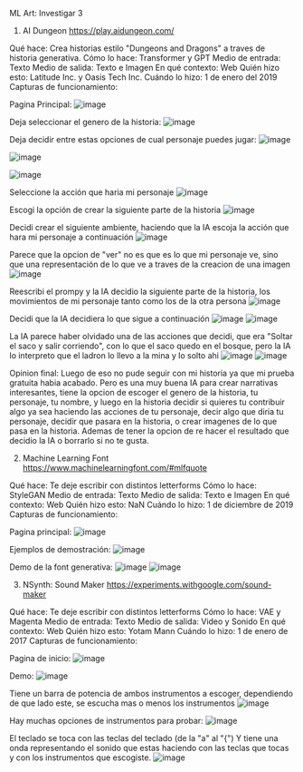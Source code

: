 ML Art: Investigar 3

1. AI Dungeon https://play.aidungeon.com/

Qué hace: Crea historias estilo "Dungeons and Dragons" a traves de historia generativa.
Cómo lo hace: Transformer y GPT
Medio de entrada: Texto
Medio de salida: Texto e Imagen
En qué contexto: Web
Quién hizo esto: Latitude Inc. y Oasis Tech Inc.
Cuándo lo hizo: 1 de enero del 2019
Capturas de funcionamiento: 

Pagina Principal:
![image](https://github.com/GrimmUChile/audiv027-2024-1/assets/163590997/804854c9-add5-415d-b18e-4d5482d95849)

Deja seleccionar el genero de la historia:
![image](https://github.com/GrimmUChile/audiv027-2024-1/assets/163590997/4fc52009-db66-4e0e-a92f-2a3a21c111db)

Deja decidir entre estas opciones de cual personaje puedes jugar:
![image](https://github.com/GrimmUChile/audiv027-2024-1/assets/163590997/a0ff9537-fc07-4c0c-8d3f-14b666f46fec)

![image](https://github.com/GrimmUChile/audiv027-2024-1/assets/163590997/456af067-aaa2-445b-8288-5cd2d0cc8746)

![image](https://github.com/GrimmUChile/audiv027-2024-1/assets/163590997/272ebfd5-ab1c-4742-be34-9c9e35c51bf9)

Seleccione la acción que haria mi personaje
![image](https://github.com/GrimmUChile/audiv027-2024-1/assets/163590997/c6e7eb62-d8ea-4ed7-b787-f0c5772f9e74)

Escogi la opción de crear la siguiente parte de la historia
![image](https://github.com/GrimmUChile/audiv027-2024-1/assets/163590997/00fc5e69-0403-4769-b9df-039a8da4f806)

Decidi crear el siguiente ambiente, haciendo que la IA escoja la acción que hara mi personaje a continuación
![image](https://github.com/GrimmUChile/audiv027-2024-1/assets/163590997/cfd0ad9c-bfd5-4b3c-8e7a-8cfbeafcfa26)

Parece que la opcion de "ver" no es que es lo que mi personaje ve, sino que una representación de lo que ve a traves de la creacion de una imagen
![image](https://github.com/GrimmUChile/audiv027-2024-1/assets/163590997/a81a1718-3992-46dc-8f48-13c2586b2c30)

Reescribi el prompy y la IA decidio la siguiente parte de la historia, los movimientos de mi personaje tanto como los de la otra persona
![image](https://github.com/GrimmUChile/audiv027-2024-1/assets/163590997/1af2b03f-2fa0-474b-8519-29625c235b07)

Decidi que la IA decidiera lo que sigue a continuación
![image](https://github.com/GrimmUChile/audiv027-2024-1/assets/163590997/70b86e18-df8b-41a0-9781-6e3b0246a45d)
![image](https://github.com/GrimmUChile/audiv027-2024-1/assets/163590997/c6d4d02b-a8ec-4b0c-a6ba-eaccc4e9b1c1)

La IA parece haber olvidado una de las acciones que decidi, que era "Soltar el saco y salir corriendo", con lo que el saco quedo en el bosque, pero la IA lo interpreto que el ladron lo llevo a la mina y lo solto ahi
![image](https://github.com/GrimmUChile/audiv027-2024-1/assets/163590997/16546015-bcac-4117-a76c-99b475bc7921)
![image](https://github.com/GrimmUChile/audiv027-2024-1/assets/163590997/83fc83f5-7f6d-4a13-9f2b-667ea840c52a)

Opinion final: Luego de eso no pude seguir con mi historia ya que mi prueba gratuita habia acabado. Pero es una muy buena IA para crear narrativas interesantes, tiene la opcion de escoger el genero de la historia, tu personaje, tu nombre, y luego en la historia decidir si quieres tu contribuir algo ya sea haciendo las acciones de tu personaje, decir algo que diria tu personaje, decidir que pasara en la historia, o crear imagenes de lo que pasa en la historia. Ademas de tener la opcion de re hacer el resultado que decidio la IA o borrarlo si no te gusta.

2. Machine Learning Font https://www.machinelearningfont.com/#mlfquote

Qué hace: Te deje escribir con distintos letterforms
Cómo lo hace: StyleGAN
Medio de entrada: Texto
Medio de salida: Texto e Imagen
En qué contexto: Web
Quién hizo esto: NaN
Cuándo lo hizo: 1 de diciembre de 2019
Capturas de funcionamiento: 

Pagina principal:
![image](https://github.com/GrimmUChile/audiv027-2024-1/assets/163590997/de83f812-4ec3-46a0-8001-aa620607aa8d)

Ejemplos de demostración: 
![image](https://github.com/GrimmUChile/audiv027-2024-1/assets/163590997/8a8276fc-b53b-4dd8-b907-16b4cd1edc77)

Demo de la font generativa:
![image](https://github.com/GrimmUChile/audiv027-2024-1/assets/163590997/5af3babc-0ff2-4a7e-839d-3ffc33835b9d)
![image](https://github.com/GrimmUChile/audiv027-2024-1/assets/163590997/ed1f7492-f485-461a-b74d-19709f55893f)

3. NSynth: Sound Maker https://experiments.withgoogle.com/sound-maker

Qué hace: Te deje escribir con distintos letterforms
Cómo lo hace: VAE y Magenta
Medio de entrada: Texto
Medio de salida: Video y Sonido
En qué contexto: Web
Quién hizo esto: Yotam Mann
Cuándo lo hizo: 1 de enero de 2017
Capturas de funcionamiento: 

Pagina de inicio:
![image](https://github.com/GrimmUChile/audiv027-2024-1/assets/163590997/279eb4b3-a0cb-460d-8133-2d65509edc55)

Demo:
![image](https://github.com/GrimmUChile/audiv027-2024-1/assets/163590997/9c370c1a-97c7-4043-9799-c0766902d1b2)

Tiene un barra de potencia de ambos instrumentos a escoger, dependiendo de que lado este, se escucha mas o menos los instrumentos
![image](https://github.com/GrimmUChile/audiv027-2024-1/assets/163590997/be4a4d4a-5ca5-44fd-9234-27abf036f621)

Hay muchas opciones de instrumentos para probar:
![image](https://github.com/GrimmUChile/audiv027-2024-1/assets/163590997/19c74e6a-4aef-4404-b58e-a64b920936e9)

El teclado se toca con las teclas del teclado (de la "a" al "{")
Y tiene una onda representando el sonido que estas haciendo con las teclas que tocas y con los instrumentos que escogiste.
![image](https://github.com/GrimmUChile/audiv027-2024-1/assets/163590997/a314e6aa-738c-4333-a2dd-78c4a542a8b6)

